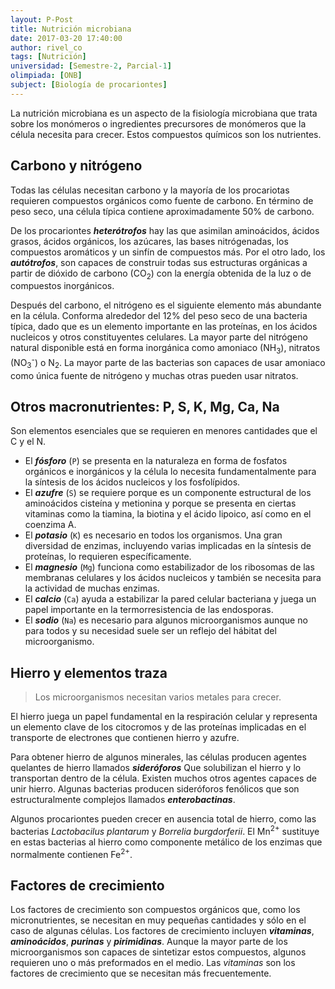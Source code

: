```yaml
---
layout: P-Post
title: Nutrición microbiana
date: 2017-03-20 17:40:00
author: rivel_co
tags: [Nutrición]
universidad: [Semestre-2, Parcial-1]
olimpiada: [ONB]
subject: [Biología de procariontes]
---
```


La nutrición microbiana es un aspecto de la fisiología microbiana que trata sobre los monómeros o ingredientes precursores de monómeros que la célula necesita para crecer. Estos compuestos químicos son los nutrientes.

## Carbono y nitrógeno

Todas las células necesitan carbono y la mayoría de los procariotas requieren compuestos orgánicos como fuente de carbono. En término de peso seco, una célula típica contiene aproximadamente 50% de carbono.

De los procariontes ***heterótrofos*** hay las que asimilan aminoácidos, ácidos grasos, ácidos orgánicos, los azúcares, las bases nitrógenadas, los compuestos aromáticos y un sinfín de compuestos más.  Por el otro lado, los ***autótrofos***, son capaces de construir todas sus estructuras orgánicas a partir de dióxido de carbono (CO<sub>2</sub>) con la energía obtenida de la luz o de compuestos inorgánicos.

Después del carbono, el nitrógeno es el siguiente elemento más abundante en la célula. Conforma alrededor del 12% del peso seco de una bacteria típica, dado que es un elemento importante en las proteínas, en los ácidos nucleicos y otros constituyentes celulares. La mayor parte del nitrógeno natural disponible está en forma inorgánica como amoniaco (NH<sub>3</sub>), nitratos (NO<sub>3</sub><sup>-</sup>) o N<sub>2</sub>. La mayor parte de las bacterias son capaces de usar amoniaco como única fuente de nitrógeno y muchas otras pueden usar nitratos.

## Otros macronutrientes: P, S, K, Mg, Ca, Na

Son elementos esenciales que se requieren en menores cantidades que el C y el N.

- El ***fósforo*** (`P`) se presenta en la naturaleza en forma de fosfatos orgánicos e inorgánicos y la célula lo necesita fundamentalmente para la síntesis de los ácidos nucleicos y los fosfolípidos.
- El ***azufre*** (`S`) se requiere porque es un componente estructural de los aminoácidos cisteína y metionina y porque se presenta en ciertas vitaminas como la tiamina, la biotina y el ácido lipoico, así como en el coenzima A.
- El ***potasio*** (`K`) es necesario en todos los organismos. Una gran diversidad de enzimas, incluyendo varias implicadas en la síntesis de proteínas, lo requieren específicamente.
- El ***magnesio*** (`Mg`) funciona como estabilizador de los ribosomas de las membranas celulares y los ácidos nucleicos y también se necesita para la actividad de muchas enzimas.
- El ***calcio*** (`Ca`) ayuda a estabilizar la pared celular bacteriana y juega un papel importante en la termorresistencia de las endosporas.
- El ***sodio*** (`Na`) es necesario para algunos microorganismos aunque no para todos y su necesidad suele ser un reflejo del hábitat del microorganismo.

## Hierro y elementos traza

> Los microorganismos necesitan varios metales para crecer.

El hierro juega un papel fundamental en la respiración celular y representa un elemento clave de los citocromos y de las proteínas implicadas en el transporte de electrones que contienen hierro y azufre.

Para obtener hierro de algunos minerales, las células producen agentes quelantes de hierro llamados ***sideróforos*** Que solubilizan el hierro y lo transportan dentro de la célula. Existen muchos otros agentes capaces de unir hierro. Algunas bacterias producen sideróforos fenólicos que son estructuralmente complejos llamados ***enterobactinas***.

Algunos procariontes pueden crecer en ausencia total de hierro, como las bacterias *Lactobacilus plantarum* y *Borrelia burgdorferii*. El Mn<sup>2+</sup> sustituye en estas bacterias al hierro como componente metálico de los enzimas que normalmente contienen Fe<sup>2+</sup>.

## Factores de crecimiento

Los factores de crecimiento son compuestos orgánicos que, como los micronutrientes, se necesitan en muy pequeñas cantidades y sólo en el caso de algunas células. Los factores de crecimiento incluyen ***vitaminas***, ***aminoácidos***, ***purinas*** y ***pirimidinas***. Aunque la mayor parte de los microorganismos son capaces de sintetizar estos compuestos, algunos requieren uno o más preformados en el medio. Las *vitaminas* son los factores de crecimiento que se necesitan más frecuentemente.